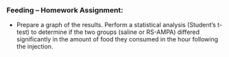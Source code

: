 ### Feeding – Homework Assignment:

* Prepare a graph of the results.  Perform a statistical analysis \(Student’s t-test\) to determine if the two groups \(saline or RS-AMPA\) differed significantly in the amount of food they consumed in the hour following the injection.
